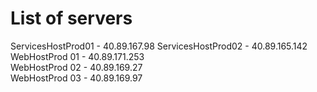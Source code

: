 # List of servers
ServicesHostProd01 - 40.89.167.98
ServicesHostProd02 - 40.89.165.142
WebHostProd 01 - 40.89.171.253  
WebHostProd 02 - 40.89.169.27  
WebHostProd 03 - 40.89.169.97